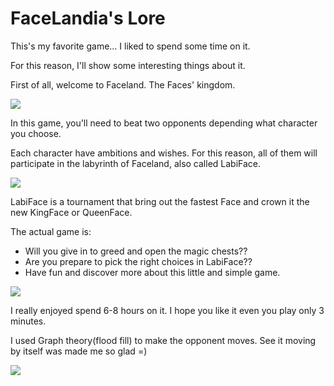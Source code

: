 # FaceLandia's Lore

This's my favorite game... I liked to spend some time on it.

For this reason, I'll show some interesting things about it.

First of all, welcome to Faceland. The Faces' kingdom.

![](ball_toboggan.gif)

In this game, you'll need to beat two opponents depending what character you choose.

Each character have ambitions and wishes. For this reason, all of them will participate in the labyrinth of Faceland, also called LabiFace.

![](ball_toboggan.gif)

LabiFace is a tournament that bring out the fastest Face and crown it the new KingFace or QueenFace.

The actual game is: 
- Will you give in to greed and open the magic chests??
- Are you prepare to pick the right choices in LabiFace??
- Have fun and discover more about this little and simple game. 

![](ball_toboggan.gif)

I really enjoyed spend 6-8 hours on it. I hope you like it even you play only 3 minutes.

I used Graph theory(flood fill) to make the opponent moves. See it moving by itself was made me so glad =)

![](ball_toboggan.gif)